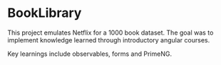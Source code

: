 # BookLibrary

This project emulates Netflix for a 1000 book dataset. The goal was to implement knowledge learned through introductory angular courses.

Key learnings include observables, forms and PrimeNG.

